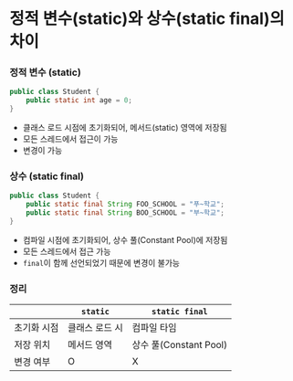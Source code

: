 # 정적 변수(static)와 상수(static final)의 차이

### 정적 변수 (static)
```java
public class Student {
    public static int age = 0; 
}
```
- 클래스 로드 시점에 초기화되어, 메서드(static) 영역에 저장됨
- 모든 스레드에서 접근이 가능
- 변경이 가능

### 상수 (static final)
```java
public class Student {
    public static final String FOO_SCHOOL = "푸~학교";
    public static final String BOO_SCHOOL = "부~학교";
}
```
- 컴파일 시점에 초기화되어, 상수 풀(Constant Pool)에 저장됨
- 모든 스레드에서 접근 가능
- `final`이 함께 선언되었기 때문에 변경이 불가능

### 정리
|        | `static`    | `static final`      |
|--------|-------------|---------------------|
| 초기화 시점 | 클래스 로드 시    | 컴파일 타임              |
| 저장 위치  | 메서드 영역      | 상수 풀(Constant Pool) |
| 변경 여부  | O           | X                   |